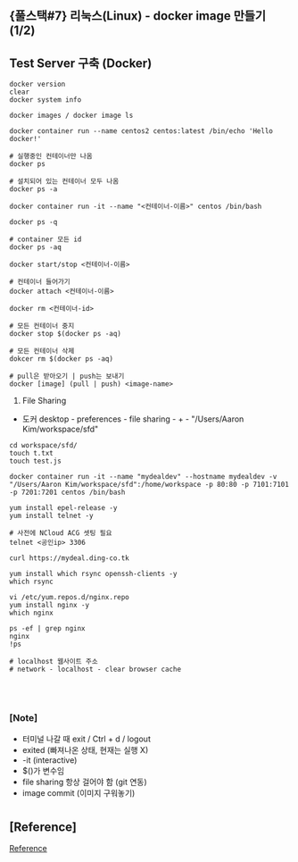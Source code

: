 ## {풀스택#7} 리눅스(Linux) - docker image 만들기 (1/2)

## **Test Server 구축 (Docker)**

```docker
docker version
clear
docker system info

docker images / docker image ls

docker container run --name centos2 centos:latest /bin/echo 'Hello docker!'

# 실행중인 컨테이너만 나옴
docker ps

# 설치되어 있는 컨테이너 모두 나옴
docker ps -a

docker container run -it --name "<컨테이너-이름>" centos /bin/bash

docker ps -q

# container 모든 id
docker ps -aq

docker start/stop <컨테이너-이름>

# 컨테이너 들어가기
docker attach <컨테이너-이름>

docker rm <컨테이너-id>

# 모든 컨테이너 중지
docker stop $(docker ps -aq)

# 모든 컨테이너 삭제
dokcer rm $(docker ps -aq)
```

```docker
# pull은 받아오기 | push는 보내기
docker [image] (pull | push) <image-name>
```

1. File Sharing

- 도커 desktop - preferences - file sharing - + - "/Users/Aaron Kim/workspace/sfd"

```docker
cd workspace/sfd/
touch t.txt
touch test.js

docker container run -it --name "mydealdev" --hostname mydealdev -v "/Users/Aaron Kim/workspace/sfd":/home/workspace -p 80:80 -p 7101:7101 -p 7201:7201 centos /bin/bash

yum install epel-release -y
yum install telnet -y

# 사전에 NCloud ACG 셋팅 필요
telnet <공인ip> 3306

curl https://mydeal.ding-co.tk

yum install which rsync openssh-clients -y
which rsync

vi /etc/yum.repos.d/nginx.repo
yum install nginx -y
which nginx

ps -ef | grep nginx
nginx
!ps

# localhost 웹사이트 주소
# network - localhost - clear browser cache
```

<br/>

#

### [Note]

- 터미널 나갈 때 exit / Ctrl + d / logout
- exited (빠져나온 상태, 현재는 실행 X)
- -it (interactive)
- $()가 변수임
- file sharing 항상 걸어야 함 (git 연동)
- image commit (이미지 구워놓기)

#

## [Reference]

[Reference](https://www.youtube.com/watch?v=K_fCYjjZneo&list=PLEOnZ6GeucBVj0V5JFQx_6XBbZrrynzMh&index=16)
